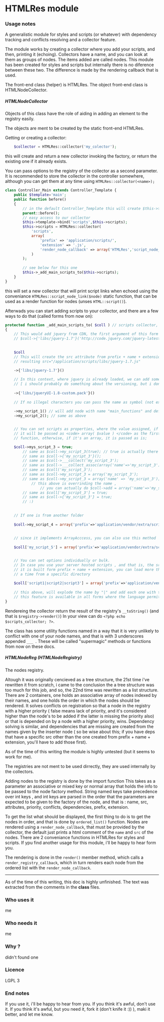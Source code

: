 # HTMLRes module


### Usage notes

A generalistic module for styles and scripts (or whatever) with dependency tracking and conflicts
resolving and a collector feature.

The module works by creating a collector where you add your scripts, and then, printing it (echoing).
Collectors have a name, and you can look at them as groups of nodes. The items added are called nodes.
This module has been created for styles and scripts but internally there is no diference between these two.
The difference is made by the rendering callback that is used.

The front-end class (helper) is HTMLRes.
The object front-end class is HTMLNodeCollector.

##### HTMLNodeCollector

Objects of this class have the role of aiding in adding an element to the registry easily.

The objects are ment to be created by the static front-end HTMLRes.

Getting or creating a collector:

```php
	$collector = HTMLRes::collector('my_colector');
```
<!---` -->

this will create and return a new collector invoking the factory, or return the existing one if it already exists.

You can pass options to the registry of the collector as a second parameter.
It is recommended to store the collector in the controller somewhere, although you can get
them at any time using  `` HTMLRes::collector(<name>); ``

```php
class Controller_Main extends Controller_Template {
	public $template='main';
	public function before()
	{
		// in the default Controller_Template this will create $this->template as a View object
		parent::before();
		// easy access to our collector
		$this->template->bind('scripts',$this->scripts);
		$this->scripts = HTMLRes::collector(
			'scripts',
			array(
				'prefix' => 'application/scripts/',
				'extension' => '.js',
				'render_node_callback' => array('HTMLRes','script_node_link')
			)
		);
		
		// see below for this one
		$this->_add_main_scripts_to($this->scripts);
	}
}
```
<!---` -->

this will set a new collector that will print script links when echoed using the conveniance
`` HTMLRes::script_node_link($node) `` static function, that can be used as a render function
for nodes (unses `` HTML::script() ``).


Afterwads you can start adding scripts to your collector, and there are a few ways
to do that (called forms from now on):

```php
protected function _add_main_scripts_to( $coll ) // scripts collector, see above
{
	// This would add jquery from CDN, the first argument of this form is the source
	// $coll->{'libs/jquery-1.7'}('http://code.jquery.com/jquery-latest.pack.js')
	
	
	$coll
	// This will create the src attribute from prefix + name + extension
	// resulting src="/application/scripts/libs/jquery-1.7.js"
	
	->{'libs/jquery-1.7'}()

	// In this context, where jquery is already loaded, we can add something that depends on it
	// [ i should probably do something about the versioning, but i don't see the point yet ]
	
	->{'libs/jqueryUI-1.8-custom.pack'}()
	
	// If no illegal characters you can pass the name as symbol (not expression as above)
	
	->my_script_1() // will add node with name "main_functions" and default parameters
	->my_script_2(); // same as above


	// You can set scripts as properties, where the value assigned, if it's not an array,
	// it will be passed as <code> array( $value ) </code> as the first argument to the collector
	// function, otherwise, if it's an array, it is passed as is;

	$coll->mys_script_3 = true;
		// same as $coll->my_script_3(true); // true is actually there by default, so it's unneeded
		// same as $coll->{'my_script_3'}();
		// same as $coll->___collect('my_script_3');
		// same as $coll->___collect_assoc(array('name'=>'my_script_3'));
		// same as $coll('my_script_3');
		// same as $coll->my_script_3 = array('my_script_3');
		// same as $coll->my_script_3 = array('name' => 'my_script_3');
			// this above is overrinding the name , 
				// you can actually do $coll->add = array('name'=>'my_script_3');
		// same as $coll['my_script_3'] = true;
		// same as $coll->{'my_script_3'} = true;
		// :)
	
	
	// If one is from another folder
	
	$coll->my_script_4 = array('prefix'=>'application/vendor/extra/scripts/');
	
	
	// since it implements ArrayAcccess, you can also use this method
	
	$coll['my_script_5'] = array('prefix'=>'application/vendor/extra/scripts/');


	// You can set options individually or bulk.
	// In case you use your server hosted scripts , and that is, the src parameter is set to true and
	// it is built form prefix + name + extension, you can load more than one script at
	// a time from a specific directory
	
	$coll['script1|script2|script3'] = array('prefix'=>'application/vendor/ads/scripts/');
	
	// this above, will explode the name by "|" and add each one with the parameters passed;
	// this feature is available in all forms where the language permits it ( all except symbol calls);
}
```
<!---` -->

Rendereing the collector return the result of the registry's `` __toString() `` (and that is `` $registry->render() ``)
In your view can do `` <?php echo $scripts_collector; ?> ``.

The class has some utility functions named in a way that it is very unlikely to
conflict with one of your node names, and that is with 3 underscores appended  ``___ ``.
These will be called "supermagic" methods or functions from now on these docs.


##### HTMLNodeReg (HTMLNodeRegistry)

The nodes registry.

Altough it was originally cencieved as a tree structure, the 21st time i've rewritten it from
scratch, i came to the conclusion the a tree structure was too much for this job, and so,
the 22nd time was rewritten as a list structure.
There are 2 containers, one holds an associative array of nodes indexed by their names, and one
holds the order in which the nodes should be rendered. It solves conflicts on registration so that
a node in the registry with a higher priority ( false means lack of priority, and it's considered
higher than the node's to be added if the latter is missing the priority also) or that is depended
on by a node with a higher priority, wins. Dependency solving is similar, and dependencies that
are missing are created from the names given by the inserter node ( so be wise about this; if you
have deps that have a specific src other than the one created from prefix + name + extension,
you'll have to add those first).

As of the time of this writing the module is highly untested (but it seems to work for me).

The registries are not ment to be used dirrectly, they are used internally by the collectors.

Adding nodes to the registry is done by the import function
This takes as a parameter an associative or mixed key or normal array that holds the info to be
passed to the node factory method. String named keys take precedence over int keys , and int keys
are parsed in the order that the parameters are expected to be given to the factory of the node,
and that is : name, src, attributes, priority, conflicts, dependencies, prefix, extension.

To get the list what should be displayed, the first thing to do is to get the nodes in order,
and that is done by `` ordered_list() `` function. Nodes are rendered using a `` render_node_callback ``,
that must be provided by the collector, the default just prints a html comment of the `` name `` and `` src ``
of the nodes. There are 2 conveniance functions in HTMLRes for styles and scripts. If ypu find another
usage for this module, i'll be happy to hear form you.

The rendering is done in the `` render() `` member method, which calls a `` render_registry_callback ``, which
in turn renders each node from the ordered list with the `` render_node_callback ``.

-------------------

As of the time of this writing, this doc is highly unfinished.
The text was extracted from the comments in the __class__ files.



### Who uses it

me



### Who needs it

me



### Why ?

didn't found one



### Licence

LGPL 3



### End notes

If you use it, i'll be happy to hear from you.
If you think it's awful, don't use it.
If you think it's awful, but you need it, fork it (don't knife it :)) ), maki it better, and let me know.

